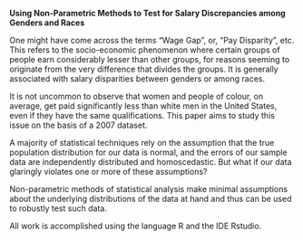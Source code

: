 **Using Non-Parametric Methods to Test for Salary Discrepancies among Genders and Races**

One might have come across the terms “Wage Gap”, or, “Pay Disparity”,  etc. This refers to the socio-economic phenomenon where certain groups of people earn considerably lesser than other groups, for reasons seeming to originate from the very difference that divides the groups. It is generally associated with salary disparities between genders or among races. 

It is not uncommon to observe that women and people of colour, on average, get paid significantly less than white men in the United States, even if they have the same qualifications. This paper aims to study this issue on the basis of a 2007 dataset. 

A majority of statistical techniques rely on the assumption that the true population distribution for our data is normal, and the errors of our sample data are independently distributed and homoscedastic. But what if our data glaringly violates one or more of these assumptions?

Non-parametric methods of statistical analysis make minimal assumptions about the underlying distributions of the data at hand and thus can be used to robustly test such data.

All work is accomplished using the language R and the IDE Rstudio.

